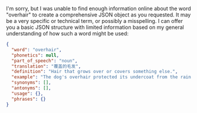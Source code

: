 I'm sorry, but I was unable to find enough information online about the word "overhair" to create a comprehensive JSON object as you requested. It may be a very specific or technical term, or possibly a misspelling. I can offer you a basic JSON structure with limited information based on my general understanding of how such a word might be used:

```json
{
  "word": "overhair",
  "phonetics": null,
  "part_of_speech": "noun",
  "translation": "覆盖的毛发",
  "definition": "Hair that grows over or covers something else.",
  "example": "The dog's overhair protected its undercoat from the rain.",
  "synonyms": [],
  "antonyms": [],
  "usage": {},
  "phrases": {}
}
```
 